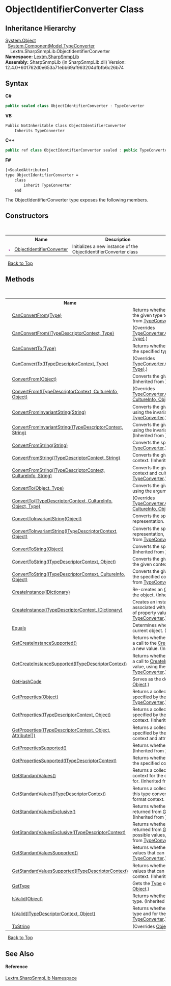 # ObjectIdentifierConverter Class
 


## Inheritance Hierarchy
<a href="https://docs.microsoft.com/dotnet/api/system.object" target="_blank" rel="noopener noreferrer">System.Object</a><br />&nbsp;&nbsp;<a href="https://docs.microsoft.com/dotnet/api/system.componentmodel.typeconverter" target="_blank" rel="noopener noreferrer">System.ComponentModel.TypeConverter</a><br />&nbsp;&nbsp;&nbsp;&nbsp;Lextm.SharpSnmpLib.ObjectIdentifierConverter<br />
**Namespace:**&nbsp;<a href="N_Lextm_SharpSnmpLib">Lextm.SharpSnmpLib</a><br />**Assembly:**&nbsp;SharpSnmpLib (in SharpSnmpLib.dll) Version: 12.4.0+601762d0e653a71ebb69af963204dfbfb6c26b74

## Syntax

**C#**<br />
``` C#
public sealed class ObjectIdentifierConverter : TypeConverter
```

**VB**<br />
``` VB
Public NotInheritable Class ObjectIdentifierConverter
	Inherits TypeConverter
```

**C++**<br />
``` C++
public ref class ObjectIdentifierConverter sealed : public TypeConverter
```

**F#**<br />
``` F#
[<SealedAttribute>]
type ObjectIdentifierConverter =  
    class
        inherit TypeConverter
    end
```

The ObjectIdentifierConverter type exposes the following members.


## Constructors
&nbsp;<table><tr><th></th><th>Name</th><th>Description</th></tr><tr><td>![Public method](media/pubmethod.gif "Public method")</td><td><a href="M_Lextm_SharpSnmpLib_ObjectIdentifierConverter__ctor">ObjectIdentifierConverter</a></td><td>
Initializes a new instance of the ObjectIdentifierConverter class</td></tr></table>&nbsp;
<a href="#objectidentifierconverter-class">Back to Top</a>

## Methods
&nbsp;<table><tr><th></th><th>Name</th><th>Description</th></tr><tr><td>![Public method](media/pubmethod.gif "Public method")</td><td><a href="https://docs.microsoft.com/dotnet/api/system.componentmodel.typeconverter.canconvertfrom#System_ComponentModel_TypeConverter_CanConvertFrom_System_Type_" target="_blank" rel="noopener noreferrer">CanConvertFrom(Type)</a></td><td>
Returns whether this converter can convert an object of the given type to the type of this converter.
 (Inherited from <a href="https://docs.microsoft.com/dotnet/api/system.componentmodel.typeconverter" target="_blank" rel="noopener noreferrer">TypeConverter</a>.)</td></tr><tr><td>![Public method](media/pubmethod.gif "Public method")</td><td><a href="M_Lextm_SharpSnmpLib_ObjectIdentifierConverter_CanConvertFrom">CanConvertFrom(ITypeDescriptorContext, Type)</a></td><td> (Overrides <a href="https://docs.microsoft.com/dotnet/api/system.componentmodel.typeconverter.canconvertfrom#System_ComponentModel_TypeConverter_CanConvertFrom_System_ComponentModel_ITypeDescriptorContext_System_Type_" target="_blank" rel="noopener noreferrer">TypeConverter.CanConvertFrom(ITypeDescriptorContext, Type)</a>.)</td></tr><tr><td>![Public method](media/pubmethod.gif "Public method")</td><td><a href="https://docs.microsoft.com/dotnet/api/system.componentmodel.typeconverter.canconvertto#System_ComponentModel_TypeConverter_CanConvertTo_System_Type_" target="_blank" rel="noopener noreferrer">CanConvertTo(Type)</a></td><td>
Returns whether this converter can convert the object to the specified type.
 (Inherited from <a href="https://docs.microsoft.com/dotnet/api/system.componentmodel.typeconverter" target="_blank" rel="noopener noreferrer">TypeConverter</a>.)</td></tr><tr><td>![Public method](media/pubmethod.gif "Public method")</td><td><a href="M_Lextm_SharpSnmpLib_ObjectIdentifierConverter_CanConvertTo">CanConvertTo(ITypeDescriptorContext, Type)</a></td><td> (Overrides <a href="https://docs.microsoft.com/dotnet/api/system.componentmodel.typeconverter.canconvertto#System_ComponentModel_TypeConverter_CanConvertTo_System_ComponentModel_ITypeDescriptorContext_System_Type_" target="_blank" rel="noopener noreferrer">TypeConverter.CanConvertTo(ITypeDescriptorContext, Type)</a>.)</td></tr><tr><td>![Public method](media/pubmethod.gif "Public method")</td><td><a href="https://docs.microsoft.com/dotnet/api/system.componentmodel.typeconverter.convertfrom#System_ComponentModel_TypeConverter_ConvertFrom_System_Object_" target="_blank" rel="noopener noreferrer">ConvertFrom(Object)</a></td><td>
Converts the given value to the type of this converter.
 (Inherited from <a href="https://docs.microsoft.com/dotnet/api/system.componentmodel.typeconverter" target="_blank" rel="noopener noreferrer">TypeConverter</a>.)</td></tr><tr><td>![Public method](media/pubmethod.gif "Public method")</td><td><a href="M_Lextm_SharpSnmpLib_ObjectIdentifierConverter_ConvertFrom">ConvertFrom(ITypeDescriptorContext, CultureInfo, Object)</a></td><td> (Overrides <a href="https://docs.microsoft.com/dotnet/api/system.componentmodel.typeconverter.convertfrom#System_ComponentModel_TypeConverter_ConvertFrom_System_ComponentModel_ITypeDescriptorContext_System_Globalization_CultureInfo_System_Object_" target="_blank" rel="noopener noreferrer">TypeConverter.ConvertFrom(ITypeDescriptorContext, CultureInfo, Object)</a>.)</td></tr><tr><td>![Public method](media/pubmethod.gif "Public method")</td><td><a href="https://docs.microsoft.com/dotnet/api/system.componentmodel.typeconverter.convertfrominvariantstring#System_ComponentModel_TypeConverter_ConvertFromInvariantString_System_String_" target="_blank" rel="noopener noreferrer">ConvertFromInvariantString(String)</a></td><td>
Converts the given string to the type of this converter, using the invariant culture.
 (Inherited from <a href="https://docs.microsoft.com/dotnet/api/system.componentmodel.typeconverter" target="_blank" rel="noopener noreferrer">TypeConverter</a>.)</td></tr><tr><td>![Public method](media/pubmethod.gif "Public method")</td><td><a href="https://docs.microsoft.com/dotnet/api/system.componentmodel.typeconverter.convertfrominvariantstring#System_ComponentModel_TypeConverter_ConvertFromInvariantString_System_ComponentModel_ITypeDescriptorContext_System_String_" target="_blank" rel="noopener noreferrer">ConvertFromInvariantString(ITypeDescriptorContext, String)</a></td><td>
Converts the given string to the type of this converter, using the invariant culture and the specified context.
 (Inherited from <a href="https://docs.microsoft.com/dotnet/api/system.componentmodel.typeconverter" target="_blank" rel="noopener noreferrer">TypeConverter</a>.)</td></tr><tr><td>![Public method](media/pubmethod.gif "Public method")</td><td><a href="https://docs.microsoft.com/dotnet/api/system.componentmodel.typeconverter.convertfromstring#System_ComponentModel_TypeConverter_ConvertFromString_System_String_" target="_blank" rel="noopener noreferrer">ConvertFromString(String)</a></td><td>
Converts the specified text to an object.
 (Inherited from <a href="https://docs.microsoft.com/dotnet/api/system.componentmodel.typeconverter" target="_blank" rel="noopener noreferrer">TypeConverter</a>.)</td></tr><tr><td>![Public method](media/pubmethod.gif "Public method")</td><td><a href="https://docs.microsoft.com/dotnet/api/system.componentmodel.typeconverter.convertfromstring#System_ComponentModel_TypeConverter_ConvertFromString_System_ComponentModel_ITypeDescriptorContext_System_String_" target="_blank" rel="noopener noreferrer">ConvertFromString(ITypeDescriptorContext, String)</a></td><td>
Converts the given text to an object, using the specified context.
 (Inherited from <a href="https://docs.microsoft.com/dotnet/api/system.componentmodel.typeconverter" target="_blank" rel="noopener noreferrer">TypeConverter</a>.)</td></tr><tr><td>![Public method](media/pubmethod.gif "Public method")</td><td><a href="https://docs.microsoft.com/dotnet/api/system.componentmodel.typeconverter.convertfromstring#System_ComponentModel_TypeConverter_ConvertFromString_System_ComponentModel_ITypeDescriptorContext_System_Globalization_CultureInfo_System_String_" target="_blank" rel="noopener noreferrer">ConvertFromString(ITypeDescriptorContext, CultureInfo, String)</a></td><td>
Converts the given text to an object, using the specified context and culture information.
 (Inherited from <a href="https://docs.microsoft.com/dotnet/api/system.componentmodel.typeconverter" target="_blank" rel="noopener noreferrer">TypeConverter</a>.)</td></tr><tr><td>![Public method](media/pubmethod.gif "Public method")</td><td><a href="https://docs.microsoft.com/dotnet/api/system.componentmodel.typeconverter.convertto#System_ComponentModel_TypeConverter_ConvertTo_System_Object_System_Type_" target="_blank" rel="noopener noreferrer">ConvertTo(Object, Type)</a></td><td>
Converts the given value object to the specified type, using the arguments.
 (Inherited from <a href="https://docs.microsoft.com/dotnet/api/system.componentmodel.typeconverter" target="_blank" rel="noopener noreferrer">TypeConverter</a>.)</td></tr><tr><td>![Public method](media/pubmethod.gif "Public method")</td><td><a href="M_Lextm_SharpSnmpLib_ObjectIdentifierConverter_ConvertTo">ConvertTo(ITypeDescriptorContext, CultureInfo, Object, Type)</a></td><td> (Overrides <a href="https://docs.microsoft.com/dotnet/api/system.componentmodel.typeconverter.convertto#System_ComponentModel_TypeConverter_ConvertTo_System_ComponentModel_ITypeDescriptorContext_System_Globalization_CultureInfo_System_Object_System_Type_" target="_blank" rel="noopener noreferrer">TypeConverter.ConvertTo(ITypeDescriptorContext, CultureInfo, Object, Type)</a>.)</td></tr><tr><td>![Public method](media/pubmethod.gif "Public method")</td><td><a href="https://docs.microsoft.com/dotnet/api/system.componentmodel.typeconverter.converttoinvariantstring#System_ComponentModel_TypeConverter_ConvertToInvariantString_System_Object_" target="_blank" rel="noopener noreferrer">ConvertToInvariantString(Object)</a></td><td>
Converts the specified value to a culture-invariant string representation.
 (Inherited from <a href="https://docs.microsoft.com/dotnet/api/system.componentmodel.typeconverter" target="_blank" rel="noopener noreferrer">TypeConverter</a>.)</td></tr><tr><td>![Public method](media/pubmethod.gif "Public method")</td><td><a href="https://docs.microsoft.com/dotnet/api/system.componentmodel.typeconverter.converttoinvariantstring#System_ComponentModel_TypeConverter_ConvertToInvariantString_System_ComponentModel_ITypeDescriptorContext_System_Object_" target="_blank" rel="noopener noreferrer">ConvertToInvariantString(ITypeDescriptorContext, Object)</a></td><td>
Converts the specified value to a culture-invariant string representation, using the specified context.
 (Inherited from <a href="https://docs.microsoft.com/dotnet/api/system.componentmodel.typeconverter" target="_blank" rel="noopener noreferrer">TypeConverter</a>.)</td></tr><tr><td>![Public method](media/pubmethod.gif "Public method")</td><td><a href="https://docs.microsoft.com/dotnet/api/system.componentmodel.typeconverter.converttostring#System_ComponentModel_TypeConverter_ConvertToString_System_Object_" target="_blank" rel="noopener noreferrer">ConvertToString(Object)</a></td><td>
Converts the specified value to a string representation.
 (Inherited from <a href="https://docs.microsoft.com/dotnet/api/system.componentmodel.typeconverter" target="_blank" rel="noopener noreferrer">TypeConverter</a>.)</td></tr><tr><td>![Public method](media/pubmethod.gif "Public method")</td><td><a href="https://docs.microsoft.com/dotnet/api/system.componentmodel.typeconverter.converttostring#System_ComponentModel_TypeConverter_ConvertToString_System_ComponentModel_ITypeDescriptorContext_System_Object_" target="_blank" rel="noopener noreferrer">ConvertToString(ITypeDescriptorContext, Object)</a></td><td>
Converts the given value to a string representation, using the given context.
 (Inherited from <a href="https://docs.microsoft.com/dotnet/api/system.componentmodel.typeconverter" target="_blank" rel="noopener noreferrer">TypeConverter</a>.)</td></tr><tr><td>![Public method](media/pubmethod.gif "Public method")</td><td><a href="https://docs.microsoft.com/dotnet/api/system.componentmodel.typeconverter.converttostring#System_ComponentModel_TypeConverter_ConvertToString_System_ComponentModel_ITypeDescriptorContext_System_Globalization_CultureInfo_System_Object_" target="_blank" rel="noopener noreferrer">ConvertToString(ITypeDescriptorContext, CultureInfo, Object)</a></td><td>
Converts the given value to a string representation, using the specified context and culture information.
 (Inherited from <a href="https://docs.microsoft.com/dotnet/api/system.componentmodel.typeconverter" target="_blank" rel="noopener noreferrer">TypeConverter</a>.)</td></tr><tr><td>![Public method](media/pubmethod.gif "Public method")</td><td><a href="https://docs.microsoft.com/dotnet/api/system.componentmodel.typeconverter.createinstance#System_ComponentModel_TypeConverter_CreateInstance_System_Collections_IDictionary_" target="_blank" rel="noopener noreferrer">CreateInstance(IDictionary)</a></td><td>
Re-creates an <a href="https://docs.microsoft.com/dotnet/api/system.object" target="_blank" rel="noopener noreferrer">Object</a> given a set of property values for the object.
 (Inherited from <a href="https://docs.microsoft.com/dotnet/api/system.componentmodel.typeconverter" target="_blank" rel="noopener noreferrer">TypeConverter</a>.)</td></tr><tr><td>![Public method](media/pubmethod.gif "Public method")</td><td><a href="https://docs.microsoft.com/dotnet/api/system.componentmodel.typeconverter.createinstance#System_ComponentModel_TypeConverter_CreateInstance_System_ComponentModel_ITypeDescriptorContext_System_Collections_IDictionary_" target="_blank" rel="noopener noreferrer">CreateInstance(ITypeDescriptorContext, IDictionary)</a></td><td>
Creates an instance of the type that this <a href="https://docs.microsoft.com/dotnet/api/system.componentmodel.typeconverter" target="_blank" rel="noopener noreferrer">TypeConverter</a> is associated with, using the specified context, given a set of property values for the object.
 (Inherited from <a href="https://docs.microsoft.com/dotnet/api/system.componentmodel.typeconverter" target="_blank" rel="noopener noreferrer">TypeConverter</a>.)</td></tr><tr><td>![Public method](media/pubmethod.gif "Public method")</td><td><a href="https://docs.microsoft.com/dotnet/api/system.object.equals#System_Object_Equals_System_Object_" target="_blank" rel="noopener noreferrer">Equals</a></td><td>
Determines whether the specified object is equal to the current object.
 (Inherited from <a href="https://docs.microsoft.com/dotnet/api/system.object" target="_blank" rel="noopener noreferrer">Object</a>.)</td></tr><tr><td>![Public method](media/pubmethod.gif "Public method")</td><td><a href="https://docs.microsoft.com/dotnet/api/system.componentmodel.typeconverter.getcreateinstancesupported#System_ComponentModel_TypeConverter_GetCreateInstanceSupported" target="_blank" rel="noopener noreferrer">GetCreateInstanceSupported()</a></td><td>
Returns whether changing a value on this object requires a call to the <a href="https://docs.microsoft.com/dotnet/api/system.componentmodel.typeconverter.createinstance#System_ComponentModel_TypeConverter_CreateInstance_System_Collections_IDictionary_" target="_blank" rel="noopener noreferrer">CreateInstance(IDictionary)</a> method to create a new value.
 (Inherited from <a href="https://docs.microsoft.com/dotnet/api/system.componentmodel.typeconverter" target="_blank" rel="noopener noreferrer">TypeConverter</a>.)</td></tr><tr><td>![Public method](media/pubmethod.gif "Public method")</td><td><a href="https://docs.microsoft.com/dotnet/api/system.componentmodel.typeconverter.getcreateinstancesupported#System_ComponentModel_TypeConverter_GetCreateInstanceSupported_System_ComponentModel_ITypeDescriptorContext_" target="_blank" rel="noopener noreferrer">GetCreateInstanceSupported(ITypeDescriptorContext)</a></td><td>
Returns whether changing a value on this object requires a call to <a href="https://docs.microsoft.com/dotnet/api/system.componentmodel.typeconverter.createinstance#System_ComponentModel_TypeConverter_CreateInstance_System_Collections_IDictionary_" target="_blank" rel="noopener noreferrer">CreateInstance(IDictionary)</a> to create a new value, using the specified context.
 (Inherited from <a href="https://docs.microsoft.com/dotnet/api/system.componentmodel.typeconverter" target="_blank" rel="noopener noreferrer">TypeConverter</a>.)</td></tr><tr><td>![Public method](media/pubmethod.gif "Public method")</td><td><a href="https://docs.microsoft.com/dotnet/api/system.object.gethashcode#System_Object_GetHashCode" target="_blank" rel="noopener noreferrer">GetHashCode</a></td><td>
Serves as the default hash function.
 (Inherited from <a href="https://docs.microsoft.com/dotnet/api/system.object" target="_blank" rel="noopener noreferrer">Object</a>.)</td></tr><tr><td>![Public method](media/pubmethod.gif "Public method")</td><td><a href="https://docs.microsoft.com/dotnet/api/system.componentmodel.typeconverter.getproperties#System_ComponentModel_TypeConverter_GetProperties_System_Object_" target="_blank" rel="noopener noreferrer">GetProperties(Object)</a></td><td>
Returns a collection of properties for the type of array specified by the value parameter.
 (Inherited from <a href="https://docs.microsoft.com/dotnet/api/system.componentmodel.typeconverter" target="_blank" rel="noopener noreferrer">TypeConverter</a>.)</td></tr><tr><td>![Public method](media/pubmethod.gif "Public method")</td><td><a href="https://docs.microsoft.com/dotnet/api/system.componentmodel.typeconverter.getproperties#System_ComponentModel_TypeConverter_GetProperties_System_ComponentModel_ITypeDescriptorContext_System_Object_" target="_blank" rel="noopener noreferrer">GetProperties(ITypeDescriptorContext, Object)</a></td><td>
Returns a collection of properties for the type of array specified by the value parameter, using the specified context.
 (Inherited from <a href="https://docs.microsoft.com/dotnet/api/system.componentmodel.typeconverter" target="_blank" rel="noopener noreferrer">TypeConverter</a>.)</td></tr><tr><td>![Public method](media/pubmethod.gif "Public method")</td><td><a href="https://docs.microsoft.com/dotnet/api/system.componentmodel.typeconverter.getproperties#System_ComponentModel_TypeConverter_GetProperties_System_ComponentModel_ITypeDescriptorContext_System_Object_System_Attribute___" target="_blank" rel="noopener noreferrer">GetProperties(ITypeDescriptorContext, Object, Attribute[])</a></td><td>
Returns a collection of properties for the type of array specified by the value parameter, using the specified context and attributes.
 (Inherited from <a href="https://docs.microsoft.com/dotnet/api/system.componentmodel.typeconverter" target="_blank" rel="noopener noreferrer">TypeConverter</a>.)</td></tr><tr><td>![Public method](media/pubmethod.gif "Public method")</td><td><a href="https://docs.microsoft.com/dotnet/api/system.componentmodel.typeconverter.getpropertiessupported#System_ComponentModel_TypeConverter_GetPropertiesSupported" target="_blank" rel="noopener noreferrer">GetPropertiesSupported()</a></td><td>
Returns whether this object supports properties.
 (Inherited from <a href="https://docs.microsoft.com/dotnet/api/system.componentmodel.typeconverter" target="_blank" rel="noopener noreferrer">TypeConverter</a>.)</td></tr><tr><td>![Public method](media/pubmethod.gif "Public method")</td><td><a href="https://docs.microsoft.com/dotnet/api/system.componentmodel.typeconverter.getpropertiessupported#System_ComponentModel_TypeConverter_GetPropertiesSupported_System_ComponentModel_ITypeDescriptorContext_" target="_blank" rel="noopener noreferrer">GetPropertiesSupported(ITypeDescriptorContext)</a></td><td>
Returns whether this object supports properties, using the specified context.
 (Inherited from <a href="https://docs.microsoft.com/dotnet/api/system.componentmodel.typeconverter" target="_blank" rel="noopener noreferrer">TypeConverter</a>.)</td></tr><tr><td>![Public method](media/pubmethod.gif "Public method")</td><td><a href="https://docs.microsoft.com/dotnet/api/system.componentmodel.typeconverter.getstandardvalues#System_ComponentModel_TypeConverter_GetStandardValues" target="_blank" rel="noopener noreferrer">GetStandardValues()</a></td><td>
Returns a collection of standard values from the default context for the data type this type converter is designed for.
 (Inherited from <a href="https://docs.microsoft.com/dotnet/api/system.componentmodel.typeconverter" target="_blank" rel="noopener noreferrer">TypeConverter</a>.)</td></tr><tr><td>![Public method](media/pubmethod.gif "Public method")</td><td><a href="https://docs.microsoft.com/dotnet/api/system.componentmodel.typeconverter.getstandardvalues#System_ComponentModel_TypeConverter_GetStandardValues_System_ComponentModel_ITypeDescriptorContext_" target="_blank" rel="noopener noreferrer">GetStandardValues(ITypeDescriptorContext)</a></td><td>
Returns a collection of standard values for the data type this type converter is designed for when provided with a format context.
 (Inherited from <a href="https://docs.microsoft.com/dotnet/api/system.componentmodel.typeconverter" target="_blank" rel="noopener noreferrer">TypeConverter</a>.)</td></tr><tr><td>![Public method](media/pubmethod.gif "Public method")</td><td><a href="https://docs.microsoft.com/dotnet/api/system.componentmodel.typeconverter.getstandardvaluesexclusive#System_ComponentModel_TypeConverter_GetStandardValuesExclusive" target="_blank" rel="noopener noreferrer">GetStandardValuesExclusive()</a></td><td>
Returns whether the collection of standard values returned from <a href="https://docs.microsoft.com/dotnet/api/system.componentmodel.typeconverter.getstandardvalues#System_ComponentModel_TypeConverter_GetStandardValues" target="_blank" rel="noopener noreferrer">GetStandardValues()</a> is an exclusive list.
 (Inherited from <a href="https://docs.microsoft.com/dotnet/api/system.componentmodel.typeconverter" target="_blank" rel="noopener noreferrer">TypeConverter</a>.)</td></tr><tr><td>![Public method](media/pubmethod.gif "Public method")</td><td><a href="https://docs.microsoft.com/dotnet/api/system.componentmodel.typeconverter.getstandardvaluesexclusive#System_ComponentModel_TypeConverter_GetStandardValuesExclusive_System_ComponentModel_ITypeDescriptorContext_" target="_blank" rel="noopener noreferrer">GetStandardValuesExclusive(ITypeDescriptorContext)</a></td><td>
Returns whether the collection of standard values returned from <a href="https://docs.microsoft.com/dotnet/api/system.componentmodel.typeconverter.getstandardvalues#System_ComponentModel_TypeConverter_GetStandardValues" target="_blank" rel="noopener noreferrer">GetStandardValues()</a> is an exclusive list of possible values, using the specified context.
 (Inherited from <a href="https://docs.microsoft.com/dotnet/api/system.componentmodel.typeconverter" target="_blank" rel="noopener noreferrer">TypeConverter</a>.)</td></tr><tr><td>![Public method](media/pubmethod.gif "Public method")</td><td><a href="https://docs.microsoft.com/dotnet/api/system.componentmodel.typeconverter.getstandardvaluessupported#System_ComponentModel_TypeConverter_GetStandardValuesSupported" target="_blank" rel="noopener noreferrer">GetStandardValuesSupported()</a></td><td>
Returns whether this object supports a standard set of values that can be picked from a list.
 (Inherited from <a href="https://docs.microsoft.com/dotnet/api/system.componentmodel.typeconverter" target="_blank" rel="noopener noreferrer">TypeConverter</a>.)</td></tr><tr><td>![Public method](media/pubmethod.gif "Public method")</td><td><a href="https://docs.microsoft.com/dotnet/api/system.componentmodel.typeconverter.getstandardvaluessupported#System_ComponentModel_TypeConverter_GetStandardValuesSupported_System_ComponentModel_ITypeDescriptorContext_" target="_blank" rel="noopener noreferrer">GetStandardValuesSupported(ITypeDescriptorContext)</a></td><td>
Returns whether this object supports a standard set of values that can be picked from a list, using the specified context.
 (Inherited from <a href="https://docs.microsoft.com/dotnet/api/system.componentmodel.typeconverter" target="_blank" rel="noopener noreferrer">TypeConverter</a>.)</td></tr><tr><td>![Public method](media/pubmethod.gif "Public method")</td><td><a href="https://docs.microsoft.com/dotnet/api/system.object.gettype#System_Object_GetType" target="_blank" rel="noopener noreferrer">GetType</a></td><td>
Gets the <a href="https://docs.microsoft.com/dotnet/api/system.type" target="_blank" rel="noopener noreferrer">Type</a> of the current instance.
 (Inherited from <a href="https://docs.microsoft.com/dotnet/api/system.object" target="_blank" rel="noopener noreferrer">Object</a>.)</td></tr><tr><td>![Public method](media/pubmethod.gif "Public method")</td><td><a href="https://docs.microsoft.com/dotnet/api/system.componentmodel.typeconverter.isvalid#System_ComponentModel_TypeConverter_IsValid_System_Object_" target="_blank" rel="noopener noreferrer">IsValid(Object)</a></td><td>
Returns whether the given value object is valid for this type.
 (Inherited from <a href="https://docs.microsoft.com/dotnet/api/system.componentmodel.typeconverter" target="_blank" rel="noopener noreferrer">TypeConverter</a>.)</td></tr><tr><td>![Public method](media/pubmethod.gif "Public method")</td><td><a href="https://docs.microsoft.com/dotnet/api/system.componentmodel.typeconverter.isvalid#System_ComponentModel_TypeConverter_IsValid_System_ComponentModel_ITypeDescriptorContext_System_Object_" target="_blank" rel="noopener noreferrer">IsValid(ITypeDescriptorContext, Object)</a></td><td>
Returns whether the given value object is valid for this type and for the specified context.
 (Inherited from <a href="https://docs.microsoft.com/dotnet/api/system.componentmodel.typeconverter" target="_blank" rel="noopener noreferrer">TypeConverter</a>.)</td></tr><tr><td>![Public method](media/pubmethod.gif "Public method")</td><td><a href="M_Lextm_SharpSnmpLib_ObjectIdentifierConverter_ToString">ToString</a></td><td> (Overrides <a href="https://docs.microsoft.com/dotnet/api/system.object.tostring#System_Object_ToString" target="_blank" rel="noopener noreferrer">Object.ToString()</a>.)</td></tr></table>&nbsp;
<a href="#objectidentifierconverter-class">Back to Top</a>

## See Also


#### Reference
<a href="N_Lextm_SharpSnmpLib">Lextm.SharpSnmpLib Namespace</a><br />